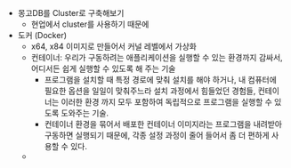 - 몽고DB를 Cluster로 구축해보기
	- 현업에서 cluster를 사용하기 때문에
- 도커 (Docker)
	- x64, x84 이미지로 만들어서 커널 레벨에서 가상화
	- 컨테이너: 우리가 구동하려는 애플리케이션을 실행할 수 있는 환경까지 감싸서, 어디서든 쉽게 실행할 수 있도록 해 주는 기술
		- 프로그램을 설치할 때 특정 경로에 맞춰 설치를 해야 하거나, 내 컴퓨터에 필요한 옵션을 일일이 맞춰주느라 설치 과정에서 힘들었던 경험들, 컨테이너는 이러한 환경 까지 모두 포함하여 독립적으로 프로그램을 실행할 수 있도록 도와주는 기술.
		- 컨테이너 환경을 묶어서 배포한 컨테이너 이미지라는 프로그램을 내려받아 구동하면 실행되기 때문에, 각종 설정 과정이 줄어 들어서 좀 더 편하게 사용할 수 있다.
	- 